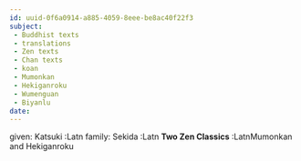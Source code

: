 ```yaml
---
id: uuid-0f6a0914-a885-4059-8eee-be8ac40f22f3
subject: 
 - Buddhist texts
 - translations
 - Zen texts
 - Chan texts
 - koan
 - Mumonkan
 - Hekiganroku
 - Wumenguan
 - Biyanlu
date: 
---
```


given: Katsuki :Latn
family: Sekida :Latn
**Two Zen Classics** :LatnMumonkan and Hekiganroku